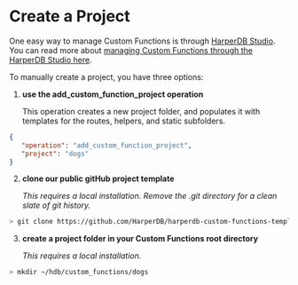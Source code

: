 # Create a Project
One easy way to manage Custom Functions is through [HarperDB Studio](https://harperdb.io/docs/harperdb-studio/manage-functions/). You can read more about [managing Custom Functions through the HarperDB Studio here](https://harperdb.io/docs/harperdb-studio/manage-functions/).

To manually create a project, you have three options:



1. **use the add_custom_function_project operation**

   This operation creates a new project folder, and populates it with templates for the routes, helpers, and static subfolders.

```json
{
   "operation": "add_custom_function_project",
   "project": "dogs"
}
```


2. **clone our public gitHub project template**

   _This requires a local installation. Remove the .git directory for a clean slate of git history._
   

```bash
> git clone https://github.com/HarperDB/harperdb-custom-functions-template.git ~/hdb/custom_functions/dogs
```


3. **create a project folder in your Custom Functions root directory**

   _This requires a local installation._


```bash
> mkdir ~/hdb/custom_functions/dogs
```